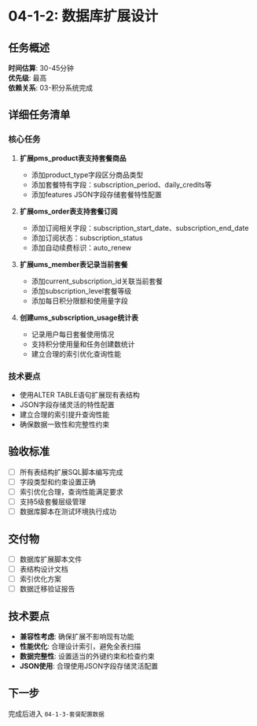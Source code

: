 # 04-1-2: 数据库扩展设计

## 任务概述
**时间估算**: 30-45分钟  
**优先级**: 最高  
**依赖关系**: 03-积分系统完成

## 详细任务清单

### 核心任务
1. **扩展pms_product表支持套餐商品**
   - 添加product_type字段区分商品类型
   - 添加套餐特有字段：subscription_period、daily_credits等
   - 添加features JSON字段存储套餐特性配置

2. **扩展oms_order表支持套餐订阅**
   - 添加订阅相关字段：subscription_start_date、subscription_end_date
   - 添加订阅状态：subscription_status
   - 添加自动续费标识：auto_renew

3. **扩展ums_member表记录当前套餐**
   - 添加current_subscription_id关联当前套餐
   - 添加subscription_level套餐等级
   - 添加每日积分限额和使用量字段

4. **创建ums_subscription_usage统计表**
   - 记录用户每日套餐使用情况
   - 支持积分使用量和任务创建数统计
   - 建立合理的索引优化查询性能

### 技术要点
- 使用ALTER TABLE语句扩展现有表结构
- JSON字段存储灵活的特性配置
- 建立合理的索引提升查询性能
- 确保数据一致性和完整性约束

## 验收标准
- [ ] 所有表结构扩展SQL脚本编写完成
- [ ] 字段类型和约束设置正确
- [ ] 索引优化合理，查询性能满足要求
- [ ] 支持5级套餐层级管理
- [ ] 数据库脚本在测试环境执行成功

## 交付物
- [ ] 数据库扩展脚本文件
- [ ] 表结构设计文档
- [ ] 索引优化方案
- [ ] 数据迁移验证报告

## 技术要点
- **兼容性考虑**: 确保扩展不影响现有功能
- **性能优化**: 合理设计索引，避免全表扫描
- **数据完整性**: 设置适当的外键约束和检查约束
- **JSON使用**: 合理使用JSON字段存储灵活配置

## 下一步
完成后进入 `04-1-3-套餐配置数据`